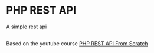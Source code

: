 # PHP REST API

A simple rest api

##

Based on the youtube course [PHP REST API From Scratch](https://www.youtube.com/playlist?list=PLillGF-RfqbZ3_Xr8do7Q2R752xYrDRAo)
